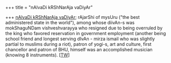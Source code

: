 +++
title = "nAlvaDi kRShNarAja vaDiyAr"

+++
[nAlvaDi kRShNarAja vaDiyAr](http://en.wikipedia.org/wiki/Nalvadi_Krishnaraja_Wodeyar); rAjarShi of mysUru ("the best administered state in the world"), among whose diivAn-s was mokShaguNDam vishveshvarayya who resigned due to being overruled by the king who favored reservation in government employment (another being school friend and longest serving dIvAn - mirza ismail who was slightly partial to muslims during a riot), patron of yogi-s, art and culture, first chancellor and patron of BHU, himself was an accomplished musician (knowing 8 instruments). \[[TW](https://twitter.com/adikulk/status/893381975440064512)\]